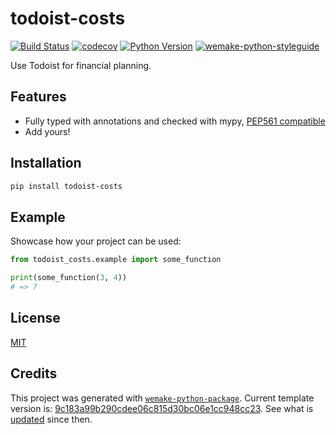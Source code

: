 # todoist-costs

[![Build Status](https://github.com/anatoly-scherbakov/todoist-costs/workflows/test/badge.svg?branch=master&event=push)](https://github.com/anatoly-scherbakov/todoist-costs/actions?query=workflow%3Atest)
[![codecov](https://codecov.io/gh/anatoly-scherbakov/todoist-costs/branch/master/graph/badge.svg)](https://codecov.io/gh/anatoly-scherbakov/todoist-costs)
[![Python Version](https://img.shields.io/pypi/pyversions/todoist-costs.svg)](https://pypi.org/project/todoist-costs/)
[![wemake-python-styleguide](https://img.shields.io/badge/style-wemake-000000.svg)](https://github.com/wemake-services/wemake-python-styleguide)

Use Todoist for financial planning.


## Features

- Fully typed with annotations and checked with mypy, [PEP561 compatible](https://www.python.org/dev/peps/pep-0561/)
- Add yours!


## Installation

```bash
pip install todoist-costs
```


## Example

Showcase how your project can be used:

```python
from todoist_costs.example import some_function

print(some_function(3, 4))
# => 7
```

## License

[MIT](https://github.com/anatoly-scherbakov/todoist-costs/blob/master/LICENSE)


## Credits

This project was generated with [`wemake-python-package`](https://github.com/wemake-services/wemake-python-package). Current template version is: [9c183a99b290cdee06c815d30bc06e1cc948cc23](https://github.com/wemake-services/wemake-python-package/tree/9c183a99b290cdee06c815d30bc06e1cc948cc23). See what is [updated](https://github.com/wemake-services/wemake-python-package/compare/9c183a99b290cdee06c815d30bc06e1cc948cc23...master) since then.
